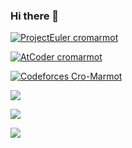 ### Hi there 👋

[![ProjectEuler cromarmot](https://projecteuler.net/profile/cromarmot.png)](https://projecteuler.net/progress=cromarmot)

[![AtCoder cromarmot](https://atrating.baoshuo.dev/rating?username=cromarmot)](https://atcoder.jp/users/cromarmot)

[![Codeforces Cro-Marmot](https://crackersamdjam.ca/badges/Codeforces/Cro-Marmot)](https://codeforces.com/profile/Cro-Marmot)

<a href="https://wakatime.com"><img src="https://wakatime.com/share/@Cromarmot/9958435e-53b4-4111-a739-951d840198ee.png" /></a>

<a href="https://wakatime.com"><img src="https://wakatime.com/share/@Cromarmot/12293e62-6d28-4a07-b10e-6907ac7d9754.png" /></a>

<a href="https://wakatime.com"><img src="https://wakatime.com/share/@Cromarmot/78474b13-1305-47ce-b3c7-5b287f82f0a2.png" /></a>

<!--
old url = https://cfrating.ihcr.top/?user=Cro-Marmot

**CroMarmot/CroMarmot** is a ✨ _special_ ✨ repository because its `README.md` (this file) appears on your GitHub profile.

Here are some ideas to get you started:

- 🔭 I’m currently working on ...
- 🌱 I’m currently learning ...
- 👯 I’m looking to collaborate on ...
- 🤔 I’m looking for help with ...
- 💬 Ask me about ...
- 📫 How to reach me: ...
- 😄 Pronouns: ...
- ⚡ Fun fact: ...
-->
